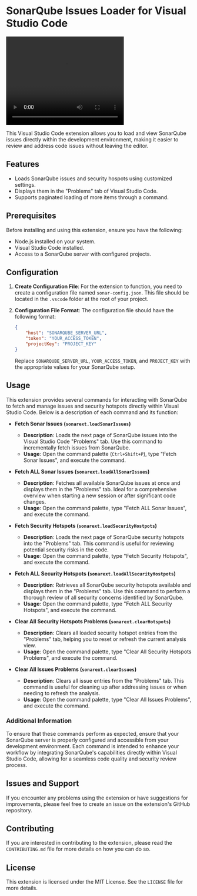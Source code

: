 # SonarQube Issues Loader for Visual Studio Code

<video width="320" height="240" controls>
  <source src="images/demo.webm" type="video/webm">
  Your browser does not support the video tag.
</video>

This Visual Studio Code extension allows you to load and view SonarQube issues directly within the development environment, making it easier to review and address code issues without leaving the editor.

## Features

- Loads SonarQube issues and security hospots using customized settings.
- Displays them in the "Problems" tab of Visual Studio Code.
- Supports paginated loading of more items through a command.

## Prerequisites

Before installing and using this extension, ensure you have the following:

- Node.js installed on your system.
- Visual Studio Code installed.
- Access to a SonarQube server with configured projects.

## Configuration

1. **Create Configuration File**: For the extension to function, you need to create a configuration file named `sonar-config.json`. This file should be located in the `.vscode` folder at the root of your project.

2. **Configuration File Format**: The configuration file should have the following format:

   ```json
   {
       "host": "SONARQUBE_SERVER_URL",
       "token": "YOUR_ACCESS_TOKEN",
       "projectKey": "PROJECT_KEY"
   }
   ```

   Replace `SONARQUBE_SERVER_URL`, `YOUR_ACCESS_TOKEN`, and `PROJECT_KEY` with the appropriate values for your SonarQube setup.



## Usage

This extension provides several commands for interacting with SonarQube to fetch and manage issues and security hotspots directly within Visual Studio Code. Below is a description of each command and its function:

- **Fetch Sonar Issues (`sonarext.loadSonarIssues`)**
  - **Description**: Loads the next page of SonarQube issues into the Visual Studio Code "Problems" tab. Use this command to incrementally fetch issues from SonarQube.
  - **Usage**: Open the command palette (`Ctrl+Shift+P`), type "Fetch Sonar Issues", and execute the command.

- **Fetch ALL Sonar Issues (`sonarext.loadAllSonarIssues`)**
  - **Description**: Fetches all available SonarQube issues at once and displays them in the "Problems" tab. Ideal for a comprehensive overview when starting a new session or after significant code changes.
  - **Usage**: Open the command palette, type "Fetch ALL Sonar Issues", and execute the command.

- **Fetch Security Hotspots (`sonarext.loadSecurityHostpots`)**
  - **Description**: Loads the next page of SonarQube security hotspots into the "Problems" tab. This command is useful for reviewing potential security risks in the code.
  - **Usage**: Open the command palette, type "Fetch Security Hotspots", and execute the command.

- **Fetch ALL Security Hotspots (`sonarext.loadAllSecurityHostpots`)**
  - **Description**: Retrieves all SonarQube security hotspots available and displays them in the "Problems" tab. Use this command to perform a thorough review of all security concerns identified by SonarQube.
  - **Usage**: Open the command palette, type "Fetch ALL Security Hotspots", and execute the command.

- **Clear All Security Hotspots Problems (`sonarext.clearHotspots`)**
  - **Description**: Clears all loaded security hotspot entries from the "Problems" tab, helping you to reset or refresh the current analysis view.
  - **Usage**: Open the command palette, type "Clear All Security Hotspots Problems", and execute the command.

- **Clear All Issues Problems (`sonarext.clearIssues`)**
  - **Description**: Clears all issue entries from the "Problems" tab. This command is useful for cleaning up after addressing issues or when needing to refresh the analysis.
  - **Usage**: Open the command palette, type "Clear All Issues Problems", and execute the command.

### Additional Information

To ensure that these commands perform as expected, ensure that your SonarQube server is properly configured and accessible from your development environment. Each command is intended to enhance your workflow by integrating SonarQube's capabilities directly within Visual Studio Code, allowing for a seamless code quality and security review process.
## Issues and Support

If you encounter any problems using the extension or have suggestions for improvements, please feel free to create an issue on the extension's GitHub repository.

## Contributing

If you are interested in contributing to the extension, please read the `CONTRIBUTING.md` file for more details on how you can do so.

## License

This extension is licensed under the MIT License. See the `LICENSE` file for more details.
